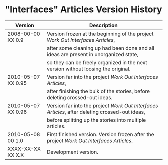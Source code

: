 ﻿"Interfaces" Articles Version History
=====================================

| Version             | Description                                                                                    |
|---------------------|------------------------------------------------------------------------------------------------|
| 2008-00-00 XX  0.9  | Version frozen at the beginning of the project *Work Out Interfaces Articles*,                 |
|                     | after some cleaning up had been done and all ideas are present in unorganized state,           |
|                     | so they can be freely organized in the next version without loosing the original.              |
| 2010-05-07 XX  0.95 | Version far into the project *Work Out Interfaces Articles*,                                   |
|                     | after finishing the bulk of the stories, before deleting crossed-out ideas.                    |
| 2010-05-07 XX  0.96 | Version far into the project *Work Out Interfaces Articles*, after deleting crossed-out ideas, |
|                     | before splitting up the stories into multiple articles.                                        |
| 2010-05-08 00  1.0  | First finished version. Version frozen after the project *Work Out Interfaces Articles*.       |
| XXXX-XX-XX XX  X.X  | Development version.                                                                           |